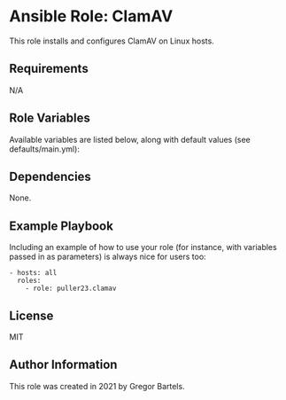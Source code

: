 Ansible Role: ClamAV
=========

This role installs and configures ClamAV on Linux hosts.

Requirements
------------

N/A

Role Variables
--------------

Available variables are listed below, along with default values (see defaults/main.yml):

Dependencies
------------

None.

Example Playbook
----------------

Including an example of how to use your role (for instance, with variables passed in as parameters) is always nice for users too:

    - hosts: all
      roles:
        - role: puller23.clamav

License
-------

MIT

Author Information
------------------

This role was created in 2021 by Gregor Bartels.

